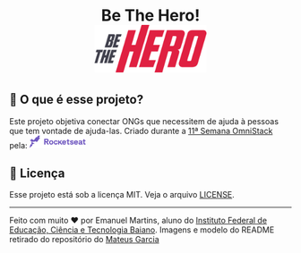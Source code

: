 <h1 align="center">
    Be The Hero!<br>
    <img alt="Semana OmniStack" src=".github/bethehero.svg" width="200px" />
</h1>

## 🤔  O que é esse projeto?
Este projeto objetiva conectar ONGs que necessitem de ajuda à pessoas que tem vontade de ajuda-las.
Criado durante a [11ª Semana OmniStack](https://rocketseat.com.br/week/inscricao/11.0) pela:
<img alt="Rocketseat" src=".github/rocket.svg" width="100px" />

## :memo: Licença
Esse projeto está sob a licença MIT. Veja o arquivo [LICENSE](LICENSE).

---
Feito com muito ❤  por Emanuel Martins, aluno do [Instituto Federal de Educação, Ciência e Tecnologia Baiano](https://ifbaiano.edu.br/portal/).
Imagens e modelo do README retirado do repositório do [Mateus Garcia](https://github.com/mpgxc)
